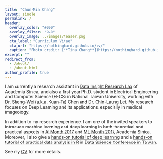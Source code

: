 ```yaml
---
title: "Chun-Min Chang"
layout: single
permalink: /
header:
  overlay_color: "#000"
  overlay_filter: "0.3"
  overlay_image: ../images/teaser.png
  cta_label: "Curriculum Vitae"
  cta_url: "https://nothinghard.github.io/cv/"
  caption: "Photo credit: [**Tina Chang**](https://nothinghard.github.io)"
excerpt: ""
redirect_from: 
  - /about/
  - /about.html
author_profile: true
---
```


I am currently a research assistant in [Data Insight Research Lab](http://dirl.iis.sinica.edu.tw/) of Academia Sinica, and also a first year Ph.D. student in Electrical Engineering and Computer Science (EECS) in National Taiwan University, working with Dr. Sheng-Wei (a.k.a. Kuan-Ta) Chen and Dr. Chin-Laung Lei. My research focuses on Deep Learning and its applications, especially in medical imageology.

In addition to my research experience, I am one of the invited speakers to introduce machine learning and deep learning in both theoretical and practical aspects in [AI Month 2017](http://ds.sinica.edu.tw/ai-month-2017/) and [ML Month 2017](http://ds.sinica.edu.tw/category/2017-ml-month/), Academia Sinica. Moreover, I also give a [hands-on tutorial of deep learning](http://foundation.datasci.tw/step-by-step-dl-170813/) and a [hands-on tutorial of practical data analysis in R]() in [Data Science Conference in Taiwan](http://foundation.datasci.tw/).

See my [CV](https://nothinghard.github.io/cv/) for more details.
